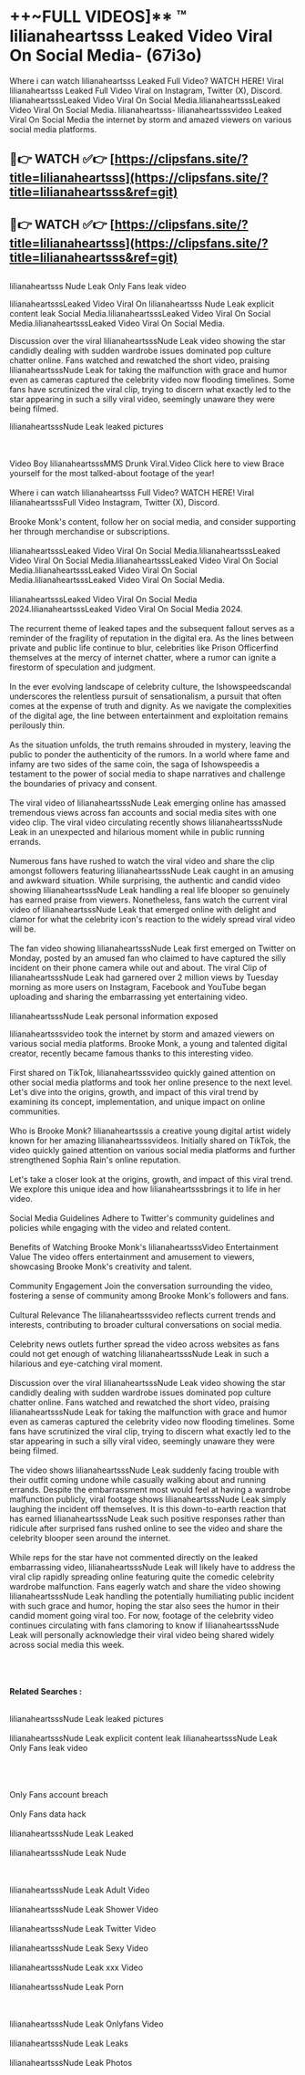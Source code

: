 #  ++~FULL VIDEOS]** ™ lilianaheartsss Leaked Video Viral On Social Media- (67i3o)

Where i can watch lilianaheartsss Leaked Full Video? WATCH HERE! Viral lilianaheartsss Leaked Full Video Viral on Instagram, Twitter (X), Discord.
lilianaheartsssLeaked Video Viral On Social Media.lilianaheartsssLeaked Video Viral On Social Media.
lilianaheartsss- lilianaheartsssvideo Leaked Viral On Social Media the internet by storm and amazed viewers on various social media platforms.



## 🔴👉 WATCH ✅👉 [https://clipsfans.site/?title=lilianaheartsss](https://clipsfans.site/?title=lilianaheartsss&ref=git)


## 🔴👉 WATCH ✅👉 [https://clipsfans.site/?title=lilianaheartsss](https://clipsfans.site/?title=lilianaheartsss&ref=git)
##


lilianaheartsss Nude Leak Only Fans leak video 


lilianaheartsssLeaked Video Viral On  lilianaheartsss Nude Leak explicit content leak Social Media.lilianaheartsssLeaked Video Viral On Social Media.lilianaheartsssLeaked Video Viral On Social Media.



Discussion over the viral lilianaheartsssNude Leak video showing the star candidly dealing with sudden wardrobe issues dominated pop culture chatter online. Fans watched and rewatched the short video, praising lilianaheartsssNude Leak for taking the malfunction with grace and humor even as cameras captured the celebrity video now flooding timelines. Some fans have scrutinized the viral clip, trying to discern what exactly led to the star appearing in such a silly viral video, seemingly unaware they were being filmed.


lilianaheartsssNude Leak leaked pictures


  <br>

  <br>
Video Boy lilianaheartsssMMS Drunk Viral.Video Click here to view Brace yourself for the most talked-about footage of the year!
<br><br>
Where i can watch lilianaheartsss Full Video? WATCH HERE! Viral lilianaheartsssFull Video Instagram, Twitter (X), Discord.
<br><br>
Brooke Monk's content, follow her on social media, and consider supporting her through merchandise or subscriptions.
<br><br>
lilianaheartsssLeaked Video Viral On Social Media.lilianaheartsssLeaked Video Viral On Social Media.lilianaheartsssLeaked Video Viral On Social Media.lilianaheartsssLeaked Video Viral On Social Media.lilianaheartsssLeaked Video Viral On Social Media.
<br><br>
lilianaheartsssLeaked Video Viral On Social Media 2024.lilianaheartsssLeaked Video Viral On Social Media 2024.
<br><br>
The recurrent theme of leaked tapes and the subsequent fallout serves as a reminder of the fragility of reputation in the digital era. As the lines between private and public life continue to blur, celebrities like Prison Officerfind themselves at the mercy of internet chatter, where a rumor can ignite a firestorm of speculation and judgment.
<br><br>
In the ever evolving landscape of celebrity culture, the Ishowspeedscandal underscores the relentless pursuit of sensationalism, a pursuit that often comes at the expense of truth and dignity. As we navigate the complexities of the digital age, the line between entertainment and exploitation remains perilously thin.
<br><br>
As the situation unfolds, the truth remains shrouded in mystery, leaving the public to ponder the authenticity of the rumors. In a world where fame and infamy are two sides of the same coin, the saga of Ishowspeedis a testament to the power of social media to shape narratives and challenge the boundaries of privacy and consent.
<br><br>
The viral video of lilianaheartsssNude Leak emerging online has amassed tremendous views across fan accounts and social media sites with one video clip. The viral video circulating recently shows lilianaheartsssNude Leak in an unexpected and hilarious moment while in public running errands.
<br><br>
Numerous fans have rushed to watch the viral video and share the clip amongst followers featuring lilianaheartsssNude Leak caught in an amusing and awkward situation. While surprising, the authentic and candid video showing lilianaheartsssNude Leak handling a real life blooper so genuinely has earned praise from viewers. Nonetheless, fans watch the current viral video of lilianaheartsssNude Leak that emerged online with delight and clamor for what the celebrity icon's reaction to the widely spread viral video will be.
<br><br>
The fan video showing lilianaheartsssNude Leak first emerged on Twitter on Monday, posted by an amused fan who claimed to have captured the silly incident on their phone camera while out and about. The viral Clip of lilianaheartsssNude Leak had garnered over 2 million views by Tuesday morning as more users on Instagram, Facebook and YouTube began uploading and sharing the embarrassing yet entertaining video.
<br><br>
lilianaheartsssNude Leak personal information exposed

lilianaheartsssvideo took the internet by storm and amazed viewers on various social media platforms. Brooke Monk, a young and talented digital creator, recently became famous thanks to this interesting video.
<br><br>
First shared on TikTok, lilianaheartsssvideo quickly gained attention on other social media platforms and took her online presence to the next level. Let's dive into the origins, growth, and impact of this viral trend by examining its concept, implementation, and unique impact on online communities.
<br><br>
Who is Brooke Monk? lilianaheartsssis a creative young digital artist widely known for her amazing lilianaheartsssvideos. Initially shared on TikTok, the video quickly gained attention on various social media platforms and further strengthened Sophia Rain's online reputation.
<br><br>
Let's take a closer look at the origins, growth, and impact of this viral trend. We explore this unique idea and how lilianaheartsssbrings it to life in her video.
<br><br>
Social Media Guidelines Adhere to Twitter's community guidelines and policies while engaging with the video and related content.
<br><br>
Benefits of Watching Brooke Monk's lilianaheartsssVideo Entertainment Value The video offers entertainment and amusement to viewers, showcasing Brooke Monk's creativity and talent.
<br><br>
Community Engagement Join the conversation surrounding the video, fostering a sense of community among Brooke Monk's followers and fans.
<br><br>
Cultural Relevance The lilianaheartsssvideo reflects current trends and interests, contributing to broader cultural conversations on social media.
<br><br>
Celebrity news outlets further spread the video across websites as fans could not get enough of watching lilianaheartsssNude Leak in such a hilarious and eye-catching viral moment.
<br><br>
Discussion over the viral lilianaheartsssNude Leak video showing the star candidly dealing with sudden wardrobe issues dominated pop culture chatter online. Fans watched and rewatched the short video, praising lilianaheartsssNude Leak for taking the malfunction with grace and humor even as cameras captured the celebrity video now flooding timelines. Some fans have scrutinized the viral clip, trying to discern what exactly led to the star appearing in such a silly viral video, seemingly unaware they were being filmed.
<br><br>
The video shows lilianaheartsssNude Leak suddenly facing trouble with their outfit coming undone while casually walking about and running errands. Despite the embarrassment most would feel at having a wardrobe malfunction publicly, viral footage shows lilianaheartsssNude Leak simply laughing the incident off themselves. It is this down-to-earth reaction that has earned lilianaheartsssNude Leak such positive responses rather than ridicule after surprised fans rushed online to see the video and share the celebrity blooper seen around the internet.
<br><br>
While reps for the star have not commented directly on the leaked embarrassing video, lilianaheartsssNude Leak will likely have to address the viral clip rapidly spreading online featuring quite the comedic celebrity wardrobe malfunction. Fans eagerly watch and share the video showing lilianaheartsssNude Leak handling the potentially humiliating public incident with such grace and humor, hoping the star also sees the humor in their candid moment going viral too. For now, footage of the celebrity video continues circulating with fans clamoring to know if lilianaheartsssNude Leak will personally acknowledge their viral video being shared widely across social media this week.
<br><br>

<br><br>
<strong>Related Searches :</strong>
<br><br>

lilianaheartsssNude Leak leaked pictures
<br><br>
lilianaheartsssNude Leak explicit content leak
lilianaheartsssNude Leak Only Fans leak video
<br><br>

<br><br>
Only Fans account breach
<br><br>
Only Fans data hack
<br><br>
lilianaheartsssNude Leak Leaked
<br><br>
lilianaheartsssNude Leak Nude

<br><br>
lilianaheartsssNude Leak Adult Video
<br><br>
lilianaheartsssNude Leak Shower Video
<br><br>
lilianaheartsssNude Leak Twitter Video
<br><br>
lilianaheartsssNude Leak Sexy Video
<br><br>
lilianaheartsssNude Leak xxx Video
<br><br>
lilianaheartsssNude Leak Porn

<br><br>
lilianaheartsssNude Leak Onlyfans Video
<br><br>
lilianaheartsssNude Leak Leaks
<br><br>
lilianaheartsssNude Leak Photos